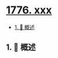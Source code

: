 # [1776. xxx](https://github.com/Tdahuyou/TNotes.leetcode/tree/main/notes/1776.%20xxx)

<!-- region:toc -->

- [1. 📝 概述](#1--概述)

<!-- endregion:toc -->

## 1. 📝 概述
